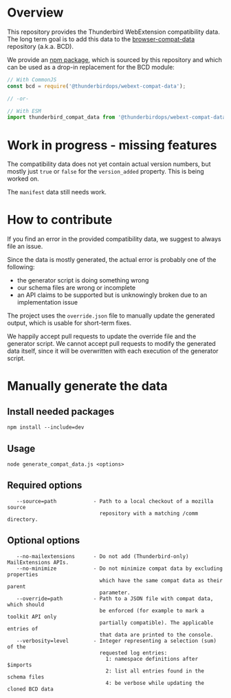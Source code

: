 Overview
========

This repository provides the Thunderbird WebExtension compatibility data. The long
term goal is to add this data to the [browser-compat-data](https://github.com/mdn/browser-compat-data)
repository (a.k.a. BCD).

We provide an [npm package](https://www.npmjs.com/package/@thunderbirdops/webext-compat-data), which
is sourced by this repository and which can be used as a drop-in replacement for the BCD module:

``` javascript
// With CommonJS
const bcd = require('@thunderbirdops/webext-compat-data');

// -or-

// With ESM
import thunderbird_compat_data from '@thunderbirdops/webext-compat-data';
```  

Work in progress - missing features
===================================

The compatibility data does not yet contain actual version numbers, but mostly just
`true` or `false` for the `version_added` property. This is being worked on.

The `manifest` data still needs work.

How to contribute
=================

If you find an error in the provided compatibility data, we suggest to always file
an issue.

Since the data is mostly generated, the actual error is probably one of the following: 
* the generator script is doing something wrong
* our schema files are wrong or incomplete
* an API claims to be supported but is unknowingly broken due to an implementation
  issue

The project uses the `override.json` file to manually update the generated output,
which is usable for short-term fixes.

We happily accept pull requests to update the override file and the generator script.
We cannot accept pull requests to modify the generated data itself, since it will
be overwritten with each execution of the generator script.

Manually generate the data
==========================

Install needed packages
-----------------------

```
npm install --include=dev
```

Usage
-----

```
node generate_compat_data.js <options>
```
    
Required options
----------------
```
   --source=path            - Path to a local checkout of a mozilla source
                              repository with a matching /comm directory.
```

Optional options
----------------
```
   --no-mailextensions      - Do not add (Thunderbird-only) MailExtensions APIs.
   --no-minimize            - Do not minimize compat data by excluding properties
                              which have the same compat data as their parent
                              parameter.
   --override=path          - Path to a JSON file with compat data, which should
                              be enforced (for example to mark a toolkit API only
                              partially compatible). The applicable entries of
                              that data are printed to the console.
   --verbosity=level        - Integer representing a selection (sum) of the
                              requested log entries: 
                                1: namespace definitions after $imports
                                2: list all entries found in the schema files
                                4: be verbose while updating the cloned BCD data
```
